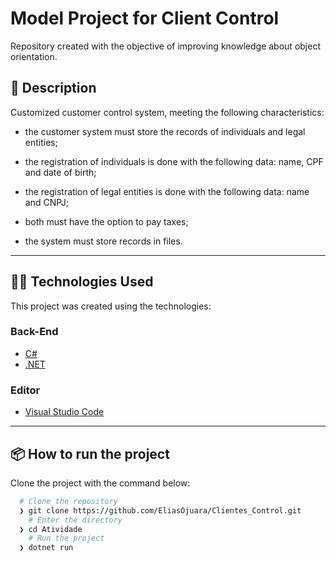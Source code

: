 # Model Project for Client Control
Repository created with the objective of improving knowledge about object orientation.
## :rocket: Description
Customized customer control system, meeting the following characteristics:

- the customer system must store the records of individuals and legal entities;

- the registration of individuals is done with the following data: name, CPF and date of birth;

- the registration of legal entities is done with the following data: name and CNPJ;

- both must have the option to pay taxes;

- the system must store records in files.
---
## 👨‍💻️ Technologies Used
This project was created using the technologies:
### Back-End
- [C#](https://docs.microsoft.com/pt-br/dotnet/csharp/)
- [.NET](https://dotnet.microsoft.com/download)
### Editor
- [Visual Studio Code](https://code.visualstudio.com/)
---
## 📦️ How to run the project
Clone the project with the command below:
```bash
  # Clone the repository
  ❯ git clone https://github.com/EliasOjuara/Clientes_Control.git
	# Enter the directory
  ❯ cd Atividade
	# Run the project
  ❯ dotnet run
```